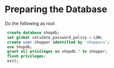 # Preparing the Database

Do the following as root

```sql
 create database shopdb;
 set global validate_password_policy = LOW;
 create user shopper identified by 'shoppass';
 use shopdb;
 grant all privileges on shopdb.* to shopper;
 flush privileges;
 exit;
```